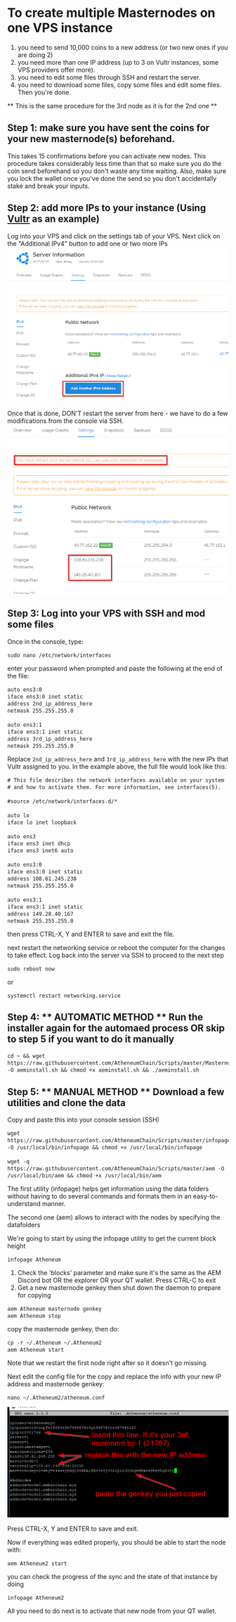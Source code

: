 # To create multiple Masternodes on one VPS instance
1. you need to send 10,000 coins to a new address (or two new ones if you are doing 2)
2. you need more than one IP address (up to 3 on Vultr instances, some VPS providers offer more).
3. you need to edit some files through SSH and restart the server.
4. you need to download some files, copy some files and edit some files. Then you're done.

** This is the same procedure for the 3rd node as it is for the 2nd one **

## Step 1: make sure you have sent the coins for your new masternode(s) beforehand.
This takes 15 confirmations before you can activate new nodes. This procedure takes considerably less time than that so make sure you do the coin send beforehand so you don't waste any time waiting. Also, make sure you lock the wallet once you've done the send so you don't accidentally stake and break your inputs.


## Step 2: add more IPs to your instance (Using [Vultr](https://www.vultr.com/?ref=7396893) as an example)
Log into your VPS and click on the settings tab of your VPS. Next click on the "Additional IPv4" button to add one or two more IPs
![Image AddIP](https://github.com/AtheneumChain/Scripts/blob/master/images/AddIPs.png) </br>
</br>
Once that is done, DON'T restart the server from here - we have to do a few modifications from the console via SSH.
![Image IPadded](https://github.com/AtheneumChain/Scripts/blob/master/images/IPadded.png) </br>


## Step 3: Log into your VPS with SSH and mod some files

Once in the console, type:
```
sudo nano /etc/network/interfaces
```
enter your password when prompted and paste the following at the end of the file:

```
auto ens3:0
iface ens3:0 inet static
address 2nd_ip_address_here
netmask 255.255.255.0

auto ens3:1
iface ens3:1 inet static
address 3rd_ip_address_here
netmask 255.255.255.0
```
Replace ` 2nd_ip_address_here ` and ` 3rd_ip_address_here ` with the new IPs that Vultr assigned to you. In the example above, the full file would look like this:
```
# This file describes the network interfaces available on your system
# and how to activate them. For more information, see interfaces(5).

#source /etc/network/interfaces.d/*

auto lo
iface lo inet loopback

auto ens3
iface ens3 inet dhcp
iface ens3 inet6 auto

auto ens3:0
iface ens3:0 inet static
address 108.61.245.238
netmask 255.255.255.0

auto ens3:1
iface ens3:1 inet static
address 149.28.40.167
netmask 255.255.255.0
```

then press CTRL-X, Y and ENTER to save and exit the file.

next restart the networking service or reboot the computer for the changes to take effect. Log back into the server via SSH to proceed to the next step
```
sudo reboot now
```
or
```
systemctl restart networking.service
```
## Step 4: ** AUTOMATIC METHOD ** Run the installer again for the automaed process OR skip to step 5 if you want to do it manually
```
cd ~ && wget https://raw.githubusercontent.com/AtheneumChain/Scripts/master/Masternode%20Setup/aeminstall.sh -O aeminstall.sh && chmod +x aeminstall.sh && ./aeminstall.sh
```

## Step 5: ** MANUAL METHOD ** Download a few utilities and clone the data 

Copy and paste this into your console session (SSH)
```
wget https://raw.githubusercontent.com/AtheneumChain/Scripts/master/infopage -O /usr/local/bin/infopage && chmod +x /usr/local/bin/infopage

wget -q https://raw.githubusercontent.com/AtheneumChain/Scripts/master/aem -O /usr/local/bin/aem && chmod +x /usr/local/bin/aem
```
The first utility (infopage) helps get information using the data folders without having to do several commands and formats them in an easy-to-understand manner.

The second one (aem) allows to interact with the nodes by specifying the datafolders

We're going to start by using the infopage utility to get the current block height
```
infopage Atheneum
```

1. Check the 'blocks' parameter and make sure it's the same as the AEM Discord bot OR the explorer OR your QT wallet. Press CTRL-C to exit
2. Get a new masternode genkey then shut down the daemon to prepare for copying
```
aem Atheneum masternode genkey
aem Atheneum stop
```
copy the masternode genkey, then do:
```
cp -r ~/.Atheneum ~/.Atheneum2
aem Atheneum start
```
Note that we restart the first node right after so it doesn't go missing. </br>

Next edit the config file for the copy and replace the info with your new IP address and masternode genkey:
```
nano ~/.Atheneum2/atheneum.conf
```
![Image Aemconf](https://github.com/AtheneumChain/Scripts/blob/master/images/aemconf.png) </br>

Press CTRL-X, Y and ENTER to save and exit.

Now if everything was edited properly, you should be able to start the node with:
```
aem Atheneum2 start
```
you can check the progress of the sync and the state of that instance by doing
```
infopage Atheneum2
```

All you need to do next is to activate that new node from your QT wallet.

